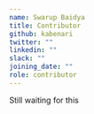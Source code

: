 ```yaml
---
name: Swarup Baidya
title: Contributor
github: kabenari
twitter: ""
linkedin: ""
slack: ""
joining_date: ""
role: contributor
---
```


Still waiting for this
